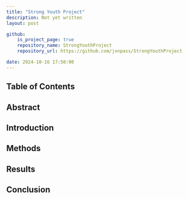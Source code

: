 ```yaml
---
title: "Strong Youth Project"
description: Not yet written
layout: post

github:
    is_project_page: true
    repository_name: StrongYouthProject
    repository_url: https://github.com/jxnpass/StrongYouthProject

date: 2024-10-16 17:50:00
---
```


## Table of Contents

## Abstract

## Introduction

## Methods

## Results

## Conclusion



